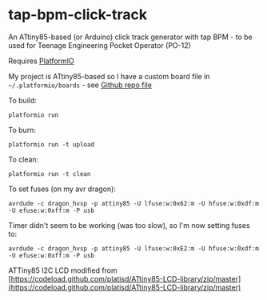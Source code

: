 # tap-bpm-click-track
An ATtiny85-based (or Arduino) click track generator with tap BPM - to be used for Teenage Engineering Pocket Operator (PO-12)

Requires [PlatformIO](http://platformio.org/)

My project is ATtiny85-based so I have a custom board file in `~/.platformio/boards` - see [Github repo file](https://github.com/funkfinger/.platformio-boards/blob/master/attiny85.json)

To build:
    
    platformio run
    
To burn:
    
    platformio run -t upload
    
To clean:
    
    platformio run -t clean
    
To set fuses (on my avr dragon):

    avrdude -c dragon_hvsp -p attiny85 -U lfuse:w:0x62:m -U hfuse:w:0xdf:m -U efuse:w:0xff:m -P usb

Timer didn't seem to be working (was too slow), so I'm now setting fuses to: 

    avrdude -c dragon_hvsp -p attiny85 -U lfuse:w:0xE2:m -U hfuse:w:0xdf:m -U efuse:w:0xff:m -P usb

    
ATTiny85 I2C LCD modified from [https://codeload.github.com/platisd/ATtiny85-LCD-library/zip/master](https://codeload.github.com/platisd/ATtiny85-LCD-library/zip/master)